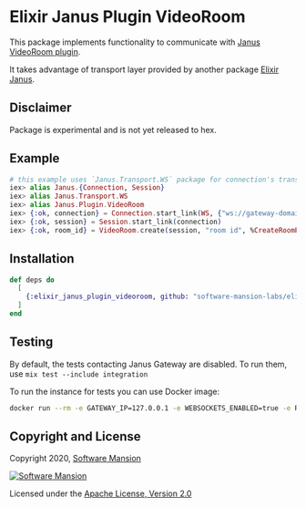 # Elixir Janus Plugin VideoRoom

This package implements functionality to communicate with [Janus VideoRoom plugin](https://janus.conf.meetecho.com/docs/videoroom.html).

It takes advantage of transport layer provided by another package [Elixir Janus](https://github.com/software-mansion-labs/elixir-janus).

## Disclaimer

Package is experimental and is not yet released to hex.

## Example

```elixir
# this example uses `Janus.Transport.WS` package for connection's transport and arbitrary `CustomHandler` module that implements `Janus.Handler` behaviour.
iex> alias Janus.{Connection, Session}
iex> alias Janus.Transport.WS
iex> alias Janus.Plugin.VideoRoom
iex> {:ok, connection} = Connection.start_link(WS, {"ws://gateway-domain:8188", WS.Adapters.WebSockex, []}, CustomHandler, {}, [])
iex> {:ok, session} = Session.start_link(connection)
iex> {:ok, room_id} = VideoRoom.create(session, "room id", %CreateRoomProperties{description: "test videoroom"}, "some admin key", "some room secret")
```

## Installation

```elixir
def deps do
  [
    {:elixir_janus_plugin_videoroom, github: "software-mansion-labs/elixir-janus-plugin-videoroom"}
  ]
end
```

## Testing

By default, the tests contacting Janus Gateway are disabled. To run them, use `mix test --include integration`

To run the instance for tests you can use Docker image:

```bash
docker run --rm -e GATEWAY_IP=127.0.0.1 -e WEBSOCKETS_ENABLED=true -e RTP_PORT_RANGE=10000-10099 -p 8188:8188 -p 10000-10099:10000-10099/udp -ti swmansion/janus-gateway:0.10.3-4
```

## Copyright and License

Copyright 2020, [Software Mansion](https://swmansion.com/?utm_source=git&utm_medium=readme&utm_campaign=elixir-janus-plugin-videoroom)

[![Software Mansion](https://logo.swmansion.com/logo?color=white&variant=desktop&width=200&tag=elixir-janus-plugin-videoroom)](https://swmansion.com/?utm_source=git&utm_medium=readme&utm_campaign=elixir-janus-plugin-videoroom)

Licensed under the [Apache License, Version 2.0](LICENSE)
